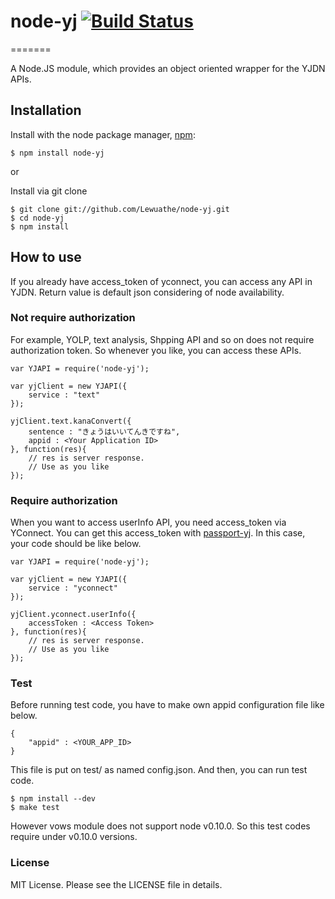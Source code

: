 # node-yj [![Build Status](https://secure.travis-ci.org/Lewuathe/node-yj.png)](http://travis-ci.org/Lewuathe/node-yj)
=======

A Node.JS module, which provides an object oriented wrapper for the YJDN APIs.

## Installation

  Install with the node package manager, [npm](http://npmjs.org/):

    $ npm install node-yj

or

  Install via git clone

    $ git clone git://github.com/Lewuathe/node-yj.git
    $ cd node-yj
    $ npm install

## How to use

If you already have access_token of yconnect, you can access any API in YJDN.
Return value is default json considering of node availability.

### Not require authorization

For example, YOLP, text analysis, Shpping API and so on does not require authorization 
token. So whenever you like, you can access these APIs.


    var YJAPI = require('node-yj');
	
	var yjClient = new YJAPI({
	    service : "text"
	});

	yjClient.text.kanaConvert({
	    sentence : "きょうはいいてんきですね",
		appid : <Your Application ID>
	}, function(res){
	    // res is server response.
		// Use as you like
	});


### Require authorization

When you want to access userInfo API, you need access_token via YConnect.
You can get this access_token with [passport-yj](https://github.com/Lewuathe/passport-yj).
In this case, your code should be like below.

    var YJAPI = require('node-yj');
	
	var yjClient = new YJAPI({
	    service : "yconnect"
	});

	yjClient.yconnect.userInfo({
	    accessToken : <Access Token>
	}, function(res){
	    // res is server response.
		// Use as you like
	});

### Test 

Before running test code, you have to make own appid configuration file like below.

    {
	    "appid" : <YOUR_APP_ID>
	}

This file is put on test/ as named config.json. And then, you can run test code.


    $ npm install --dev
	$ make test

However vows module does not support node v0.10.0. So this test codes require under v0.10.0 versions.

### License

MIT License. Please see the LICENSE file in details.